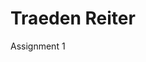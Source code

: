 <h1>Traeden Reiter</h1>

<p><a href="Html Code/TraedenReiterOnlineNewsArticle.html" target="blank"></a>Assignment 1</p>
